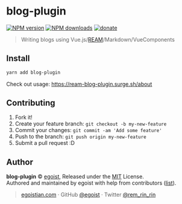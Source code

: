 # blog-plugin

[![NPM version](https://img.shields.io/npm/v/blog-plugin.svg?style=flat)](https://npmjs.com/package/blog-plugin) [![NPM downloads](https://img.shields.io/npm/dm/blog-plugin.svg?style=flat)](https://npmjs.com/package/blog-plugin) [![donate](https://img.shields.io/badge/$-donate-ff69b4.svg?maxAge=2592000&style=flat)](https://github.com/egoist/donate)

> Writing blogs using Vue.js/[REAM](https://github.com/egoist/ream)/Markdown/VueComponents

## Install

```bash
yarn add blog-plugin
```

Check out usage: https://ream-blog-plugin.surge.sh/about

## Contributing

1. Fork it!
2. Create your feature branch: `git checkout -b my-new-feature`
3. Commit your changes: `git commit -am 'Add some feature'`
4. Push to the branch: `git push origin my-new-feature`
5. Submit a pull request :D


## Author

**blog-plugin** © [egoist](https://github.com/egoist), Released under the [MIT](./LICENSE) License.<br>
Authored and maintained by egoist with help from contributors ([list](https://github.com/egoist/blog-plugin/contributors)).

> [egoistian.com](https://egoistian.com) · GitHub [@egoist](https://github.com/egoist) · Twitter [@rem_rin_rin](https://twitter.com/rem_rin_rin)
